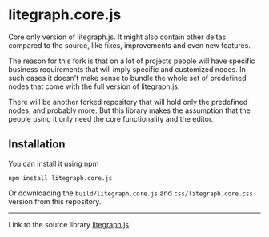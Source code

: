 # litegraph.core.js

Core only version of litegraph.js. It might also contain other deltas compared to the source, like fixes, improvements and even new features.

The reason for this fork is that on a lot of projects people will have specific business requirements that will imply specific and customized nodes. In such cases it doesn't make sense to bundle the whole set of predefined nodes that come with the full version of litegraph.js.

There will be another forked repository that will hold only the predefined nodes, and probably more.
But this library makes the assumption that the people using it only need the core functionality and the editor.

## Installation

You can install it using npm 
```
npm install litegraph.core.js
```

Or downloading the ```build/litegraph.core.js``` and ```css/litegraph.core.css``` version from this repository.

---

Link to the source library [litegraph.js](https://github.com/jagenjo/litegraph.js).

